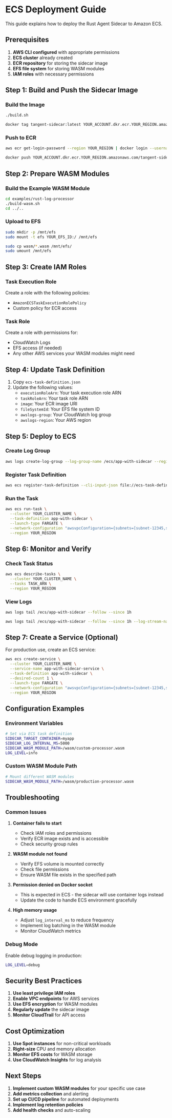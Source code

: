 # ECS Deployment Guide

This guide explains how to deploy the Rust Agent Sidecar to Amazon ECS.

## Prerequisites

1. **AWS CLI configured** with appropriate permissions
2. **ECS cluster** already created
3. **ECR repository** for storing the sidecar image
4. **EFS file system** for storing WASM modules
5. **IAM roles** with necessary permissions

## Step 1: Build and Push the Sidecar Image

### Build the Image

```bash
./build.sh

docker tag tangent-sidecar:latest YOUR_ACCOUNT.dkr.ecr.YOUR_REGION.amazonaws.com/tangent-sidecar:latest
```

### Push to ECR

```bash
aws ecr get-login-password --region YOUR_REGION | docker login --username AWS --password-stdin YOUR_ACCOUNT.dkr.ecr.ecr.YOUR_REGION.amazonaws.com

docker push YOUR_ACCOUNT.dkr.ecr.YOUR_REGION.amazonaws.com/tangent-sidecar:latest
```

## Step 2: Prepare WASM Modules

### Build the Example WASM Module

```bash
cd examples/rust-log-processor
./build-wasm.sh
cd ../..
```

### Upload to EFS

```bash
sudo mkdir -p /mnt/efs
sudo mount -t efs YOUR_EFS_ID:/ /mnt/efs

sudo cp wasm/*.wasm /mnt/efs/
sudo umount /mnt/efs
```

## Step 3: Create IAM Roles

### Task Execution Role

Create a role with the following policies:
- `AmazonECSTaskExecutionRolePolicy`
- Custom policy for ECR access

### Task Role

Create a role with permissions for:
- CloudWatch Logs
- EFS access (if needed)
- Any other AWS services your WASM modules might need

## Step 4: Update Task Definition

1. Copy `ecs-task-definition.json`
2. Update the following values:
   - `executionRoleArn`: Your task execution role ARN
   - `taskRoleArn`: Your task role ARN
   - `image`: Your ECR image URI
   - `fileSystemId`: Your EFS file system ID
   - `awslogs-group`: Your CloudWatch log group
   - `awslogs-region`: Your AWS region

## Step 5: Deploy to ECS

### Create Log Group

```bash
aws logs create-log-group --log-group-name /ecs/app-with-sidecar --region YOUR_REGION
```

### Register Task Definition

```bash
aws ecs register-task-definition --cli-input-json file://ecs-task-definition.json --region YOUR_REGION
```

### Run the Task

```bash
aws ecs run-task \
  --cluster YOUR_CLUSTER_NAME \
  --task-definition app-with-sidecar \
  --launch-type FARGATE \
  --network-configuration "awsvpcConfiguration={subnets=[subnet-12345,subnet-67890],securityGroups=[sg-12345],assignPublicIp=ENABLED}" \
  --region YOUR_REGION
```

## Step 6: Monitor and Verify

### Check Task Status

```bash
aws ecs describe-tasks \
  --cluster YOUR_CLUSTER_NAME \
  --tasks TASK_ARN \
  --region YOUR_REGION
```

### View Logs

```bash
aws logs tail /ecs/app-with-sidecar --follow --since 1h

aws logs tail /ecs/app-with-sidecar --follow --since 1h --log-stream-name app
```

## Step 7: Create a Service (Optional)

For production use, create an ECS service:

```bash
aws ecs create-service \
  --cluster YOUR_CLUSTER_NAME \
  --service-name app-with-sidecar-service \
  --task-definition app-with-sidecar \
  --desired-count 1 \
  --launch-type FARGATE \
  --network-configuration "awsvpcConfiguration={subnets=[subnet-12345,subnet-67890],securityGroups=[sg-12345],assignPublicIp=ENABLED}" \
  --region YOUR_REGION
```

## Configuration Examples

### Environment Variables

```bash
# Set via ECS task definition
SIDECAR_TARGET_CONTAINER=myapp
SIDECAR_LOG_INTERVAL_MS=5000
SIDECAR_WASM_MODULE_PATH=/wasm/custom-processor.wasm
LOG_LEVEL=info
```

### Custom WASM Module Path

```bash
# Mount different WASM modules
SIDECAR_WASM_MODULE_PATH=/wasm/production-processor.wasm
```

## Troubleshooting

### Common Issues

1. **Container fails to start**
   - Check IAM roles and permissions
   - Verify ECR image exists and is accessible
   - Check security group rules

2. **WASM module not found**
   - Verify EFS volume is mounted correctly
   - Check file permissions
   - Ensure WASM file exists in the specified path

3. **Permission denied on Docker socket**
   - This is expected in ECS - the sidecar will use container logs instead
   - Update the code to handle ECS environment gracefully

4. **High memory usage**
   - Adjust `log_interval_ms` to reduce frequency
   - Implement log batching in the WASM module
   - Monitor CloudWatch metrics

### Debug Mode

Enable debug logging in production:

```bash
LOG_LEVEL=debug
```

## Security Best Practices

1. **Use least privilege IAM roles**
2. **Enable VPC endpoints** for AWS services
3. **Use EFS encryption** for WASM modules
4. **Regularly update** the sidecar image
5. **Monitor CloudTrail** for API access

## Cost Optimization

1. **Use Spot instances** for non-critical workloads
2. **Right-size** CPU and memory allocation
3. **Monitor EFS costs** for WASM storage
4. **Use CloudWatch Insights** for log analysis

## Next Steps

1. **Implement custom WASM modules** for your specific use case
2. **Add metrics collection** and alerting
3. **Set up CI/CD pipeline** for automated deployments
4. **Implement log retention policies**
5. **Add health checks** and auto-scaling 